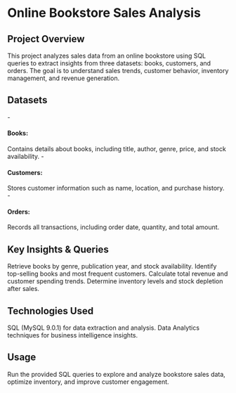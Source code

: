 <h1>Online Bookstore Sales Analysis</h1>
<h2>Project Overview</h2>
This project analyzes sales data from an online bookstore using SQL queries to extract insights from three datasets: books, customers, and orders. The goal is to understand sales trends, customer behavior, inventory management, and revenue generation.

<h2>Datasets</h2>
  -<h4>Books:</h4> Contains details about books, including title, author, genre, price, and stock availability.
  -<h4>Customers:</h4> Stores customer information such as name, location, and purchase history.
  -<h4>Orders:</h4> Records all transactions, including order date, quantity, and total amount.
     
<h2>Key Insights & Queries</h2>
Retrieve books by genre, publication year, and stock availability.  
Identify top-selling books and most frequent customers.  
Calculate total revenue and customer spending trends.  
Determine inventory levels and stock depletion after sales.  

<h2>Technologies Used</h2>
SQL (MySQL 9.0.1) for data extraction and analysis.  
Data Analytics techniques for business intelligence insights.  

<h2>Usage</h2>
Run the provided SQL queries to explore and analyze bookstore sales data, optimize inventory, and improve customer engagement.
